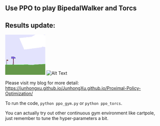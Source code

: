 ## Use PPO to play BipedalWalker and Torcs


## Results update:

![Alt Text](imgs/BipedalWalker.gif)
![Alt Text](imgs/torcs.gif)



Please visit my blog for more detail: https://junhongxu.github.io/JunhongXu.github.io/Proximal-Policy-Optimization/

To run the code, ```python ppo_gym.py``` or ```python ppo_torcs```.

You can actually try out other continuous gym environment like cartpole, just
remember to tune the hyper-parameters a bit.
